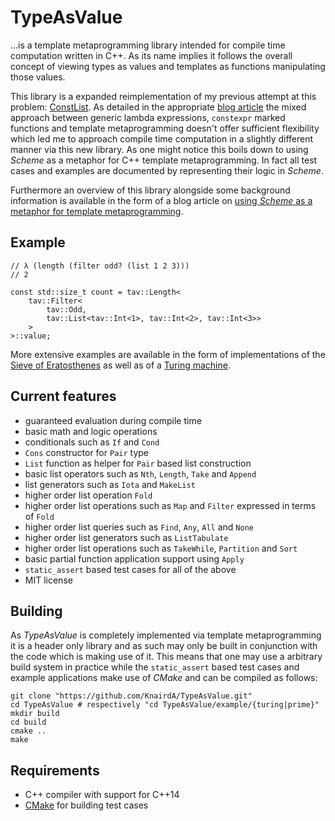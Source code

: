# TypeAsValue

…is a template metaprogramming library intended for compile time computation written in C++. As its name implies it follows the overall concept of viewing types as values and templates as functions manipulating those values.

This library is a expanded reimplementation of my previous attempt at this problem: [ConstList](https://github.com/KnairdA/ConstList). As detailed in the appropriate [blog article](http://blog.kummerlaender.eu/article/a_look_at_compile_time_computation_in_cpp/) the mixed approach between generic lambda expressions, `constexpr` marked functions and template metaprogramming doesn't offer sufficient flexibility which led me to approach compile time computation in a slightly different manner via this new library. As one might notice this boils down to using _Scheme_ as a metaphor for C++ template metaprogramming. In fact all test cases and examples are documented by representing their logic in _Scheme_.

Furthermore an overview of this library alongside some background information is available in the form of a blog article on [using _Scheme_ as a metaphor for template metaprogramming](http://blog.kummerlaender.eu/article/using_scheme_as_a_metaphor_for_template_metaprogramming/).

## Example

	// λ (length (filter odd? (list 1 2 3)))
	// 2
	
	const std::size_t count = tav::Length<
		tav::Filter<
			tav::Odd,
			tav::List<tav::Int<1>, tav::Int<2>, tav::Int<3>>
		>
	>::value;

More extensive examples are available in the form of implementations of the [Sieve of Eratosthenes](https://github.com/KnairdA/TypeAsValue/tree/master/example/prime) as well as of a [Turing machine](https://github.com/KnairdA/TypeAsValue/tree/master/example/turing).

## Current features

* guaranteed evaluation during compile time
* basic math and logic operations
* conditionals such as `If` and `Cond`
* `Cons` constructor for `Pair` type
* `List` function as helper for `Pair` based list construction
* basic list operators such as `Nth`, `Length`, `Take` and `Append`
* list generators such as `Iota` and `MakeList`
* higher order list operation `Fold`
* higher order list operations such as `Map` and `Filter` expressed in terms of `Fold`
* higher order list queries such as `Find`, `Any`, `All` and `None`
* higher order list generators such as `ListTabulate`
* higher order list operations such as `TakeWhile`, `Partition` and `Sort`
* basic partial function application support using `Apply`
* `static_assert` based test cases for all of the above
* MIT license

## Building

As _TypeAsValue_ is completely implemented via template metaprogramming it is a header only library and as such may only be built in conjunction with the code which is making use of it. This means that one may use a arbitrary build system in practice while the `static_assert` based test cases and example applications make use of _CMake_ and can be compiled as follows:

	git clone "https://github.com/KnairdA/TypeAsValue.git"
	cd TypeAsValue # respectively "cd TypeAsValue/example/{turing|prime}"
	mkdir build
	cd build
	cmake ..
	make

## Requirements

* C++ compiler with support for C++14
* [CMake](http://www.cmake.org/) for building test cases

